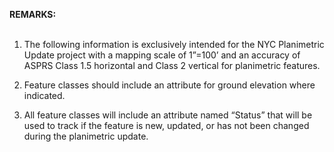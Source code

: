 **REMARKS:**<br></br>

1)	The following information is exclusively intended for the NYC Planimetric Update project with a mapping scale of 1”=100’ and an accuracy of ASPRS Class 1.5 horizontal and Class 2 vertical for planimetric features.

2)	Feature classes should include an attribute for ground elevation where indicated.

3)	All feature classes will include an attribute named “Status” that will be used to track if the feature is new, updated, or has not been changed during the planimetric update.

